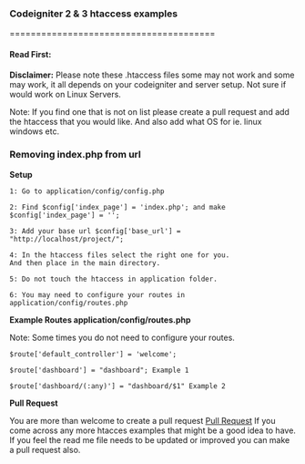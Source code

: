 <h3>Codeigniter 2 & 3 htaccess examples</h3>

=======================================

<h4>Read First:</h4>
<b>Disclaimer:</b> Please note these .htaccess files some may not work and some may work, it all depends on your codeigniter and server setup. Not sure if would work on Linux Servers.

<p>Note: If you find one that is not on list please create a pull request and add the htaccess that you would like. And also add what OS for ie. linux windows etc.</p>

<h3>Removing index.php from url</h3>

<b>Setup</b>

	1: Go to application/config/config.php

	2: Find $config['index_page'] = 'index.php'; and make $config['index_page'] = '';

	3: Add your base url $config['base_url'] = "http://localhost/project/";

	4: In the htaccess files select the right one for you. 
	And then place in the main directory.

	5: Do not touch the htaccess in application folder.

	6: You may need to configure your routes in application/config/routes.php

<b>Example Routes application/config/routes.php</b>

Note: Some times you do not need to configure your routes.

	$route['default_controller'] = 'welcome';
	
	$route['dashboard'] = "dashboard"; Example 1

	$route['dashboard/(:any)'] = "dashboard/$1" Example 2

<b>Pull Request</b>
	
<p>You are more than welcome to create a pull request <a href="https://github.com/riwakawebsitedesigns/htaccess_for_codeigniter/pulls" target="_blank">Pull Request</a> If you come across any more htacces examples that might be a good idea to have. If you feel the read me file needs to be updated or improved you can make a pull request also.</p>
